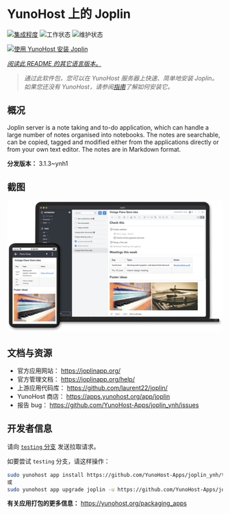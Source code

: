 <!--
注意：此 README 由 <https://github.com/YunoHost/apps/tree/master/tools/readme_generator> 自动生成
请勿手动编辑。
-->

# YunoHost 上的 Joplin

[![集成程度](https://dash.yunohost.org/integration/joplin.svg)](https://ci-apps.yunohost.org/ci/apps/joplin/) ![工作状态](https://ci-apps.yunohost.org/ci/badges/joplin.status.svg) ![维护状态](https://ci-apps.yunohost.org/ci/badges/joplin.maintain.svg)

[![使用 YunoHost 安装 Joplin](https://install-app.yunohost.org/install-with-yunohost.svg)](https://install-app.yunohost.org/?app=joplin)

*[阅读此 README 的其它语言版本。](./ALL_README.md)*

> *通过此软件包，您可以在 YunoHost 服务器上快速、简单地安装 Joplin。*  
> *如果您还没有 YunoHost，请参阅[指南](https://yunohost.org/install)了解如何安装它。*

## 概况

Joplin server is a note taking and to-do application, which can handle a large number of notes organised into notebooks. The notes are searchable, can be copied, tagged and modified either from the applications directly or from your own text editor. The notes are in Markdown format.

**分发版本：** 3.1.3~ynh1

## 截图

![Joplin 的截图](./doc/screenshots/screenshot.png)

## 文档与资源

- 官方应用网站： <https://joplinapp.org/>
- 官方管理文档： <https://joplinapp.org/help/>
- 上游应用代码库： <https://github.com/laurent22/joplin/>
- YunoHost 商店： <https://apps.yunohost.org/app/joplin>
- 报告 bug： <https://github.com/YunoHost-Apps/joplin_ynh/issues>

## 开发者信息

请向 [`testing` 分支](https://github.com/YunoHost-Apps/joplin_ynh/tree/testing) 发送拉取请求。

如要尝试 `testing` 分支，请这样操作：

```bash
sudo yunohost app install https://github.com/YunoHost-Apps/joplin_ynh/tree/testing --debug
或
sudo yunohost app upgrade joplin -u https://github.com/YunoHost-Apps/joplin_ynh/tree/testing --debug
```

**有关应用打包的更多信息：** <https://yunohost.org/packaging_apps>
